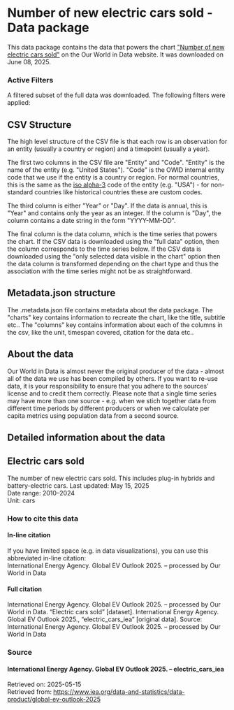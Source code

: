 # Number of new electric cars sold - Data package

This data package contains the data that powers the chart ["Number of new electric cars sold"](https://ourworldindata.org/grapher/electric-car-sales?v=1&csvType=full&useColumnShortNames=false) on the Our World in Data website. It was downloaded on June 08, 2025.

### Active Filters

A filtered subset of the full data was downloaded. The following filters were applied:

## CSV Structure

The high level structure of the CSV file is that each row is an observation for an entity (usually a country or region) and a timepoint (usually a year).

The first two columns in the CSV file are "Entity" and "Code". "Entity" is the name of the entity (e.g. "United States"). "Code" is the OWID internal entity code that we use if the entity is a country or region. For normal countries, this is the same as the [iso alpha-3](https://en.wikipedia.org/wiki/ISO_3166-1_alpha-3) code of the entity (e.g. "USA") - for non-standard countries like historical countries these are custom codes.

The third column is either "Year" or "Day". If the data is annual, this is "Year" and contains only the year as an integer. If the column is "Day", the column contains a date string in the form "YYYY-MM-DD".

The final column is the data column, which is the time series that powers the chart. If the CSV data is downloaded using the "full data" option, then the column corresponds to the time series below. If the CSV data is downloaded using the "only selected data visible in the chart" option then the data column is transformed depending on the chart type and thus the association with the time series might not be as straightforward.

## Metadata.json structure

The .metadata.json file contains metadata about the data package. The "charts" key contains information to recreate the chart, like the title, subtitle etc.. The "columns" key contains information about each of the columns in the csv, like the unit, timespan covered, citation for the data etc..

## About the data

Our World in Data is almost never the original producer of the data - almost all of the data we use has been compiled by others. If you want to re-use data, it is your responsibility to ensure that you adhere to the sources' license and to credit them correctly. Please note that a single time series may have more than one source - e.g. when we stich together data from different time periods by different producers or when we calculate per capita metrics using population data from a second source.

## Detailed information about the data


## Electric cars sold
The number of new electric cars sold. This includes plug-in hybrids and battery-electric cars.
Last updated: May 15, 2025  
Date range: 2010–2024  
Unit: cars  


### How to cite this data

#### In-line citation
If you have limited space (e.g. in data visualizations), you can use this abbreviated in-line citation:  
International Energy Agency. Global EV Outlook 2025. – processed by Our World in Data

#### Full citation
International Energy Agency. Global EV Outlook 2025. – processed by Our World in Data. “Electric cars sold” [dataset]. International Energy Agency. Global EV Outlook 2025., “electric_cars_iea” [original data].
Source: International Energy Agency. Global EV Outlook 2025. – processed by Our World In Data

### Source

#### International Energy Agency. Global EV Outlook 2025. – electric_cars_iea
Retrieved on: 2025-05-15  
Retrieved from: https://www.iea.org/data-and-statistics/data-product/global-ev-outlook-2025  


    